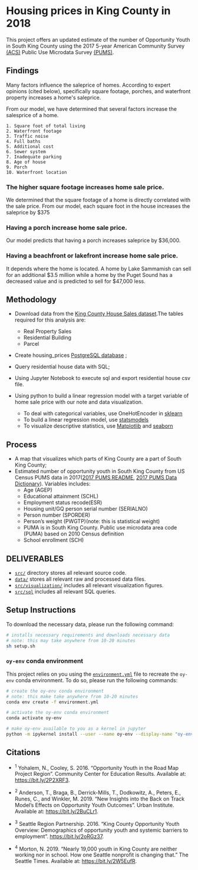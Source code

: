 # Housing prices in King County in 2018

This project offers an updated estimate of the number of Opportunity Youth in South King County using the 2017 5-year American Community Survey [(ACS)](https://www.census.gov/programs-surveys/acs/about.html) Public Use Microdata Survey [(PUMS)](https://www.census.gov/programs-surveys/acs/technical-documentation/pums.html).

## Findings

Many factors influence the saleprice of homes. According to expert opinions (cited below), specifically square footage, porches, and waterfront property increases a home's saleprice. 

From our model, we have determined that several factors increase the salesprice of a home.

    1. Square foot of total living
    2. Waterfront footage
    3. Traffic noise
    4. Full baths
    5. Additional cost
    6. Sewer system
    7. Inadequate parking 
    8. Age of house
    9. Porch
    10. Waterfront location


### The higher square footage increases home sale price.
We determined that the square footage of a home is directly correlated with the sale price. From our model, each square foot in the house increases the saleprice by $375

### Having a porch increase home sale price.
Our model predicts that having a porch increases saleprice by $36,000.

### Having a beachfront or lakefront increase home sale price.
It depends where the home is located. A home by Lake Sammamish can sell for an additional $3.5 million while a home by the Puget Sound has a decreased value and is predicted to sell for $47,000 less.



## Methodology

* Download data from the [King County House Sales dataset](https://info.kingcounty.gov/assessor/DataDownload/default.aspx).The tables required for this analysis are:
    + Real Property Sales
    + Residential Building
    + Parcel
* Create housing_prices [PostgreSQL database](https://www.postgresql.org/) ;
* Query residential house data with SQL;
* Using Jupyter Notebook to execute sql and export residential house csv file.

* Using python to build a linear regression model with a target variable of home sale price with our note and data visualization. 
    + To deal with categorical variables, use OneHotEncoder in [sklearn](https://scikit-learn.org/stable/)
    + To build a linear regression model, use [statsmodels](https://pypi.org/project/statsmodels/)
    + To visualize descriptive statistics, use [Matplotlib](https://matplotlib.org/) and [seaborn](https://seaborn.pydata.org/) 

## Process
* A map that visualizes which parts of King County are a part of South King County;
* Estimated number of opportunity youth in South King County from US Census PUMS data in 2017([2017 PUMS README](references/ACS2013_2017_PUMS_README.pdf), [2017 PUMS Data Dictionary](references/PUMS_Data_Dictionary_2017.pdf)). Variables includes:                
    + Age (AGEP)
    + Educational attainment (SCHL)
    + Employment status recode(ESR)
    + Housing unit/GQ person serial number (SERIALNO)
    + Person number (SPORDER) 
    + Person’s weight (PWGTP)(note: this is statistical weight)
    + PUMA is in South King County. Public use microdata area code (PUMA) based on 2010 Census definition    
    + School enrollment (SCH)


## DELIVERABLES
* [`src/`](/src) directory stores all relevant source code.
* [`data/`](data) stores all relevant raw and processed data files.
* [`src/visualization/`](src/visualization/) includes all relevant visualization figures.
* [`src/sql`](/src/sql) includes all relevant SQL queries.

## Setup Instructions

To download the necessary data, please run the following command:

```bash
# installs necessary requirements and downloads necessary data
# note: this may take anywhere from 10-20 minutes
sh setup.sh
```

### `oy-env` conda environment

This project relies on you using the [`environment.yml`](environment.yml) file to recreate the `oy-env` conda environment. To do so, please run the following commands:

```bash
# create the oy-env conda environment
# note: this make take anywhere from 10-20 minutes
conda env create -f environment.yml

# activate the oy-env conda environment
conda activate oy-env

# make oy-env available to you as a kernel in jupyter
python -m ipykernel install --user --name oy-env --display-name "oy-env"
```

## Citations

* <sup>1</sup> Yohalem, N., Cooley, S. 2016. “Opportunity Youth in the Road Map Project Region”. Community Center for Education Results. Available at: https://bit.ly/2P2XRF3. 

* <sup>2</sup> Anderson, T., Braga, B., Derrick-Mills, T., Dodkowitz, A., Peters, E., Runes, C., and Winkler, M. 2019. “New Insights into the Back on Track Model’s Effects on Opportunity Youth Outcomes”. Urban Institute. Available at: https://bit.ly/2BuCLr1. 

* <sup>3</sup> Seattle Region Partnership. 2016. “King County Opportunity Youth Overview: Demographics of opportunity youth and systemic barriers to employment”. https://bit.ly/2oRGz37. 

* <sup>4</sup> Morton, N. 2019. “Nearly 19,000 youth in King County are neither working nor in school. How one Seattle nonprofit is changing that.” The Seattle Times. Available at: https://bit.ly/2W5EufR. 